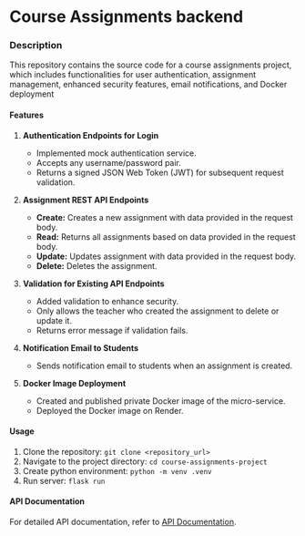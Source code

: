 # Course Assignments backend

### Description
This repository contains the source code for a course assignments project, which includes functionalities for user authentication, assignment management, enhanced security features, email notifications, and Docker deployment

#### Features

1. **Authentication Endpoints for Login**
   - Implemented mock authentication service.
   - Accepts any username/password pair.
   - Returns a signed JSON Web Token (JWT) for subsequent request validation.

2. **Assignment REST API Endpoints**
   - **Create:** Creates a new assignment with data provided in the request body.
   - **Read:** Returns all assignments based on data provided in the request body.
   - **Update:** Updates assignment with data provided in the request body.
   - **Delete:** Deletes the assignment.

3. **Validation for Existing API Endpoints**
   - Added validation to enhance security.
   - Only allows the teacher who created the assignment to delete or update it.
   - Returns error message if validation fails.

4. **Notification Email to Students**
   - Sends notification email to students when an assignment is created.

5. **Docker Image Deployment**
   - Created and published private Docker image of the micro-service.
   - Deployed the Docker image on Render.

#### Usage
1. Clone the repository: `git clone <repository_url>`
2. Navigate to the project directory: `cd course-assignments-project`
3. Create python environment: `python -m venv .venv`
4. Run server: `flask run` 

#### API Documentation
For detailed API documentation, refer to [API Documentation]([Swagger](https://course-assignments.onrender.com/docs)https://course-assignments.onrender.com/docs).
